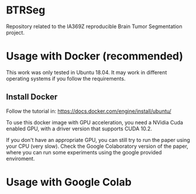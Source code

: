 # BTRSeg
Repository related to the IA369Z reproducible Brain Tumor Segmentation project.

# Usage with Docker (recommended)

This work was only tested in Ubuntu 18.04. It may work in different operating systems if you follow the requirements.

## Install Docker

Follow the tutorial in: https://docs.docker.com/engine/install/ubuntu/

To use this docker image with GPU acceleration, you need a NVidia Cuda enabled GPU, with a driver version that supports CUDA 10.2.

If you don't have an appropriate GPU, you can still try to run the paper using your CPU (very slow). Check the Google Colaboratory version of the paper, where you can run some experiments using the google provided enviroment.

# Usage with Google Colab